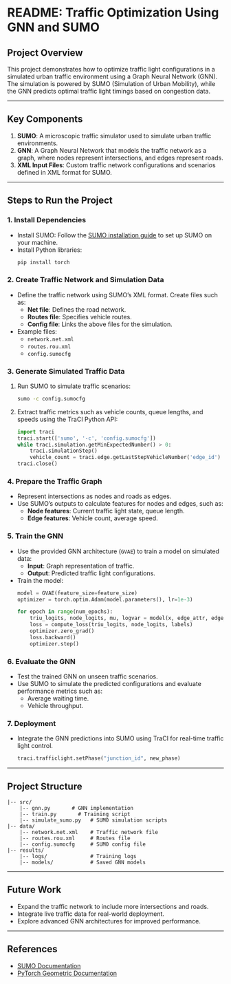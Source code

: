 # README: Traffic Optimization Using GNN and SUMO

## **Project Overview**
This project demonstrates how to optimize traffic light configurations in a simulated urban traffic environment using a Graph Neural Network (GNN). The simulation is powered by SUMO (Simulation of Urban Mobility), while the GNN predicts optimal traffic light timings based on congestion data.

---

## **Key Components**
1. **SUMO**: A microscopic traffic simulator used to simulate urban traffic environments.
2. **GNN**: A Graph Neural Network that models the traffic network as a graph, where nodes represent intersections, and edges represent roads.
3. **XML Input Files**: Custom traffic network configurations and scenarios defined in XML format for SUMO.

---

## **Steps to Run the Project**

### **1. Install Dependencies**
- Install SUMO: Follow the [SUMO installation guide](https://www.eclipse.org/sumo/) to set up SUMO on your machine.
- Install Python libraries:
  ```bash
  pip install torch 
  ```

### **2. Create Traffic Network and Simulation Data**
- Define the traffic network using SUMO’s XML format. Create files such as:
  - **Net file**: Defines the road network.
  - **Routes file**: Specifies vehicle routes.
  - **Config file**: Links the above files for the simulation.
- Example files:
  - `network.net.xml`
  - `routes.rou.xml`
  - `config.sumocfg`

### **3. Generate Simulated Traffic Data**
1. Run SUMO to simulate traffic scenarios:
   ```bash
   sumo -c config.sumocfg
   ```
2. Extract traffic metrics such as vehicle counts, queue lengths, and speeds using the TraCI Python API:
   ```python
   import traci
   traci.start(['sumo', '-c', 'config.sumocfg'])
   while traci.simulation.getMinExpectedNumber() > 0:
       traci.simulationStep()
       vehicle_count = traci.edge.getLastStepVehicleNumber('edge_id')
   traci.close()
   ```

### **4. Prepare the Traffic Graph**
- Represent intersections as nodes and roads as edges.
- Use SUMO’s outputs to calculate features for nodes and edges, such as:
  - **Node features**: Current traffic light state, queue length.
  - **Edge features**: Vehicle count, average speed.

### **5. Train the GNN**
- Use the provided GNN architecture (`GVAE`) to train a model on simulated data:
  - **Input**: Graph representation of traffic.
  - **Output**: Predicted traffic light configurations.
- Train the model:
  ```python
  model = GVAE(feature_size=feature_size)
  optimizer = torch.optim.Adam(model.parameters(), lr=1e-3)

  for epoch in range(num_epochs):
      triu_logits, node_logits, mu, logvar = model(x, edge_attr, edge_index, batch_index)
      loss = compute_loss(triu_logits, node_logits, labels)
      optimizer.zero_grad()
      loss.backward()
      optimizer.step()
  ```

### **6. Evaluate the GNN**
- Test the trained GNN on unseen traffic scenarios.
- Use SUMO to simulate the predicted configurations and evaluate performance metrics such as:
  - Average waiting time.
  - Vehicle throughput.

### **7. Deployment**
- Integrate the GNN predictions into SUMO using TraCI for real-time traffic light control.
  ```python
  traci.trafficlight.setPhase("junction_id", new_phase)
  ```

---

## **Project Structure**
```
|-- src/
    |-- gnn.py       # GNN implementation
    |-- train.py       # Training script
    |-- simulate_sumo.py   # SUMO simulation scripts
|-- data/
    |-- network.net.xml    # Traffic network file
    |-- routes.rou.xml     # Routes file
    |-- config.sumocfg     # SUMO config file
|-- results/
    |-- logs/              # Training logs
    |-- models/            # Saved GNN models
```

---

## **Future Work**
- Expand the traffic network to include more intersections and roads.
- Integrate live traffic data for real-world deployment.
- Explore advanced GNN architectures for improved performance.

---

## **References**
- [SUMO Documentation](https://sumo.dlr.de/docs/index.html)
- [PyTorch Geometric Documentation](https://pytorch-geometric.readthedocs.io/en/latest/)

